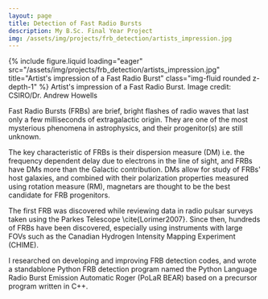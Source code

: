 ```yaml
---
layout: page
title: Detection of Fast Radio Bursts
description: My B.Sc. Final Year Project
img: /assets/img/projects/frb_detection/artists_impression.jpg
---
```


{% include figure.liquid loading="eager" src="/assets/img/projects/frb_detection/artists_impression.jpg" title="Artist's impression of a Fast Radio Burst" class="img-fluid rounded z-depth-1" %}
Artist's impression of a Fast Radio Burst. Image credit: CSIRO/Dr. Andrew Howells

Fast Radio Bursts (FRBs) are brief, bright flashes of radio waves that last only a few milliseconds of extragalactic origin. They are one of the most mysterious phenomena in astrophysics, and their progenitor(s) are still unknown. 

The key characteristic of FRBs is their dispersion measure (DM) i.e. the frequency dependent delay due to electrons in the line of sight, and FRBs have DMs more than the Galactic contribution. DMs allow for study of FRBs' host galaxies, and combined with their polarization properties measured using rotation measure (RM), magnetars are thought to be the best candidate for FRB progenitors.

The first FRB was discovered while reviewing data in radio pulsar surveys taken using the Parkes Telescope \cite{Lorimer2007}. Since then, hundreds of FRBs have been discovered, especially using instruments with large FOVs such as the Canadian Hydrogen Intensity Mapping Experiment (CHIME).

I researched on developing and improving FRB detection codes, and wrote a standablone Python FRB detection program named the Python Language Radio Burst Emission Automatic Roger (PoLaR BEAR) based on a precursor program written in C++.
